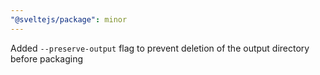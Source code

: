 ```yaml
---
"@sveltejs/package": minor
---
```


Added `--preserve-output` flag to prevent deletion of the output directory before packaging
